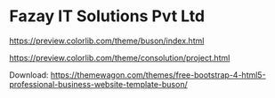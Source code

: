 # Fazay IT Solutions Pvt Ltd

https://preview.colorlib.com/theme/buson/index.html

https://preview.colorlib.com/theme/consolution/project.html

Download: https://themewagon.com/themes/free-bootstrap-4-html5-professional-business-website-template-buson/

